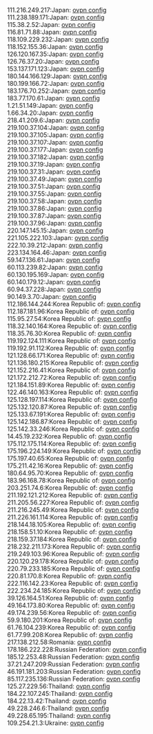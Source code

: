 111.216.249.217:Japan: [ovpn config](vpn/111_216_249_217.ovpn)  
111.238.189.171:Japan: [ovpn config](vpn/111_238_189_171.ovpn)  
115.38.2.52:Japan: [ovpn config](vpn/115_38_2_52.ovpn)  
116.81.71.88:Japan: [ovpn config](vpn/116_81_71_88.ovpn)  
118.109.229.232:Japan: [ovpn config](vpn/118_109_229_232.ovpn)  
118.152.155.36:Japan: [ovpn config](vpn/118_152_155_36.ovpn)  
126.120.167.35:Japan: [ovpn config](vpn/126_120_167_35.ovpn)  
126.76.37.20:Japan: [ovpn config](vpn/126_76_37_20.ovpn)  
153.137.171.123:Japan: [ovpn config](vpn/153_137_171_123.ovpn)  
180.144.166.129:Japan: [ovpn config](vpn/180_144_166_129.ovpn)  
180.199.166.72:Japan: [ovpn config](vpn/180_199_166_72.ovpn)  
183.176.70.252:Japan: [ovpn config](vpn/183_176_70_252.ovpn)  
183.77.170.61:Japan: [ovpn config](vpn/183_77_170_61.ovpn)  
1.21.51.149:Japan: [ovpn config](vpn/1_21_51_149.ovpn)  
1.66.34.20:Japan: [ovpn config](vpn/1_66_34_20.ovpn)  
218.41.209.6:Japan: [ovpn config](vpn/218_41_209_6.ovpn)  
219.100.37.104:Japan: [ovpn config](vpn/219_100_37_104.ovpn)  
219.100.37.105:Japan: [ovpn config](vpn/219_100_37_105.ovpn)  
219.100.37.107:Japan: [ovpn config](vpn/219_100_37_107.ovpn)  
219.100.37.177:Japan: [ovpn config](vpn/219_100_37_177.ovpn)  
219.100.37.182:Japan: [ovpn config](vpn/219_100_37_182.ovpn)  
219.100.37.19:Japan: [ovpn config](vpn/219_100_37_19.ovpn)  
219.100.37.31:Japan: [ovpn config](vpn/219_100_37_31.ovpn)  
219.100.37.49:Japan: [ovpn config](vpn/219_100_37_49.ovpn)  
219.100.37.51:Japan: [ovpn config](vpn/219_100_37_51.ovpn)  
219.100.37.55:Japan: [ovpn config](vpn/219_100_37_55.ovpn)  
219.100.37.58:Japan: [ovpn config](vpn/219_100_37_58.ovpn)  
219.100.37.86:Japan: [ovpn config](vpn/219_100_37_86.ovpn)  
219.100.37.87:Japan: [ovpn config](vpn/219_100_37_87.ovpn)  
219.100.37.96:Japan: [ovpn config](vpn/219_100_37_96.ovpn)  
220.147.145.15:Japan: [ovpn config](vpn/220_147_145_15.ovpn)  
221.105.222.103:Japan: [ovpn config](vpn/221_105_222_103.ovpn)  
222.10.39.212:Japan: [ovpn config](vpn/222_10_39_212.ovpn)  
223.134.164.46:Japan: [ovpn config](vpn/223_134_164_46.ovpn)  
59.147.136.61:Japan: [ovpn config](vpn/59_147_136_61.ovpn)  
60.113.239.82:Japan: [ovpn config](vpn/60_113_239_82.ovpn)  
60.130.195.169:Japan: [ovpn config](vpn/60_130_195_169.ovpn)  
60.140.179.12:Japan: [ovpn config](vpn/60_140_179_12.ovpn)  
60.94.37.228:Japan: [ovpn config](vpn/60_94_37_228.ovpn)  
90.149.3.70:Japan: [ovpn config](vpn/90_149_3_70.ovpn)  
112.186.144.244:Korea Republic of: [ovpn config](vpn/112_186_144_244.ovpn)  
112.187.181.96:Korea Republic of: [ovpn config](vpn/112_187_181_96.ovpn)  
115.95.27.54:Korea Republic of: [ovpn config](vpn/115_95_27_54.ovpn)  
118.32.140.164:Korea Republic of: [ovpn config](vpn/118_32_140_164.ovpn)  
118.35.76.30:Korea Republic of: [ovpn config](vpn/118_35_76_30.ovpn)  
119.192.124.111:Korea Republic of: [ovpn config](vpn/119_192_124_111.ovpn)  
119.192.91.112:Korea Republic of: [ovpn config](vpn/119_192_91_112.ovpn)  
121.128.66.171:Korea Republic of: [ovpn config](vpn/121_128_66_171.ovpn)  
121.136.180.215:Korea Republic of: [ovpn config](vpn/121_136_180_215.ovpn)  
121.152.216.41:Korea Republic of: [ovpn config](vpn/121_152_216_41.ovpn)  
121.172.212.72:Korea Republic of: [ovpn config](vpn/121_172_212_72.ovpn)  
121.184.151.89:Korea Republic of: [ovpn config](vpn/121_184_151_89.ovpn)  
122.46.140.163:Korea Republic of: [ovpn config](vpn/122_46_140_163.ovpn)  
125.128.197.114:Korea Republic of: [ovpn config](vpn/125_128_197_114.ovpn)  
125.132.120.87:Korea Republic of: [ovpn config](vpn/125_132_120_87.ovpn)  
125.133.67.191:Korea Republic of: [ovpn config](vpn/125_133_67_191.ovpn)  
125.142.186.87:Korea Republic of: [ovpn config](vpn/125_142_186_87.ovpn)  
125.142.33.246:Korea Republic of: [ovpn config](vpn/125_142_33_246.ovpn)  
14.45.19.232:Korea Republic of: [ovpn config](vpn/14_45_19_232.ovpn)  
175.112.175.114:Korea Republic of: [ovpn config](vpn/175_112_175_114.ovpn)  
175.196.224.149:Korea Republic of: [ovpn config](vpn/175_196_224_149.ovpn)  
175.197.40.65:Korea Republic of: [ovpn config](vpn/175_197_40_65.ovpn)  
175.211.42.16:Korea Republic of: [ovpn config](vpn/175_211_42_16.ovpn)  
180.64.95.70:Korea Republic of: [ovpn config](vpn/180_64_95_70.ovpn)  
183.96.168.78:Korea Republic of: [ovpn config](vpn/183_96_168_78.ovpn)  
203.251.74.6:Korea Republic of: [ovpn config](vpn/203_251_74_6.ovpn)  
211.192.121.212:Korea Republic of: [ovpn config](vpn/211_192_121_212.ovpn)  
211.205.56.227:Korea Republic of: [ovpn config](vpn/211_205_56_227.ovpn)  
211.216.245.49:Korea Republic of: [ovpn config](vpn/211_216_245_49.ovpn)  
211.226.161.114:Korea Republic of: [ovpn config](vpn/211_226_161_114.ovpn)  
218.144.18.105:Korea Republic of: [ovpn config](vpn/218_144_18_105.ovpn)  
218.158.51.10:Korea Republic of: [ovpn config](vpn/218_158_51_10.ovpn)  
218.159.37.184:Korea Republic of: [ovpn config](vpn/218_159_37_184.ovpn)  
218.232.211.173:Korea Republic of: [ovpn config](vpn/218_232_211_173.ovpn)  
219.249.103.96:Korea Republic of: [ovpn config](vpn/219_249_103_96.ovpn)  
220.120.29.178:Korea Republic of: [ovpn config](vpn/220_120_29_178.ovpn)  
220.79.233.185:Korea Republic of: [ovpn config](vpn/220_79_233_185.ovpn)  
220.81.170.8:Korea Republic of: [ovpn config](vpn/220_81_170_8.ovpn)  
222.116.142.23:Korea Republic of: [ovpn config](vpn/222_116_142_23.ovpn)  
222.234.24.185:Korea Republic of: [ovpn config](vpn/222_234_24_185.ovpn)  
39.126.164.51:Korea Republic of: [ovpn config](vpn/39_126_164_51.ovpn)  
49.164.173.80:Korea Republic of: [ovpn config](vpn/49_164_173_80.ovpn)  
49.174.239.56:Korea Republic of: [ovpn config](vpn/49_174_239_56.ovpn)  
59.9.180.201:Korea Republic of: [ovpn config](vpn/59_9_180_201.ovpn)  
61.76.104.239:Korea Republic of: [ovpn config](vpn/61_76_104_239.ovpn)  
61.77.99.208:Korea Republic of: [ovpn config](vpn/61_77_99_208.ovpn)  
217.138.212.58:Romania: [ovpn config](vpn/217_138_212_58.ovpn)  
178.186.222.228:Russian Federation: [ovpn config](vpn/178_186_222_228.ovpn)  
185.12.253.48:Russian Federation: [ovpn config](vpn/185_12_253_48.ovpn)  
37.21.247.209:Russian Federation: [ovpn config](vpn/37_21_247_209.ovpn)  
46.191.181.203:Russian Federation: [ovpn config](vpn/46_191_181_203.ovpn)  
85.117.235.136:Russian Federation: [ovpn config](vpn/85_117_235_136.ovpn)  
125.27.229.56:Thailand: [ovpn config](vpn/125_27_229_56.ovpn)  
184.22.107.245:Thailand: [ovpn config](vpn/184_22_107_245.ovpn)  
184.22.13.42:Thailand: [ovpn config](vpn/184_22_13_42.ovpn)  
49.228.246.6:Thailand: [ovpn config](vpn/49_228_246_6.ovpn)  
49.228.65.195:Thailand: [ovpn config](vpn/49_228_65_195.ovpn)  
109.254.21.3:Ukraine: [ovpn config](vpn/109_254_21_3.ovpn)  
